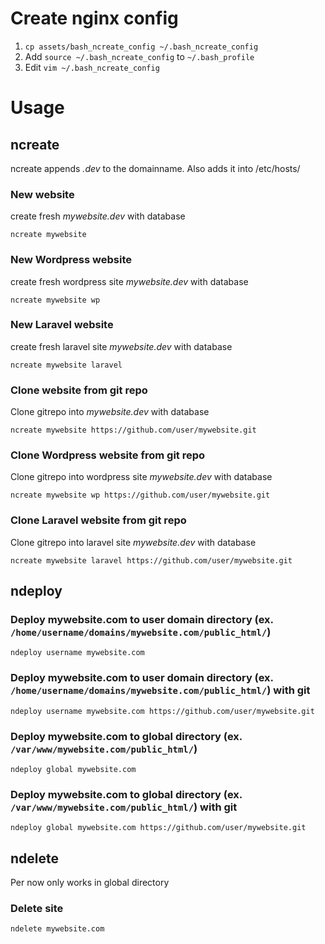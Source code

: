 # Create nginx config

1. `cp assets/bash_ncreate_config ~/.bash_ncreate_config`
2. Add `source ~/.bash_ncreate_config` to `~/.bash_profile`
3. Edit `vim ~/.bash_ncreate_config`


# Usage

## ncreate
ncreate appends *.dev* to the domainname.
Also adds it into /etc/hosts/

### New website
create fresh *mywebsite.dev* with database
```shell
ncreate mywebsite
```

### New Wordpress website
create fresh wordpress site *mywebsite.dev* with database
```shell
ncreate mywebsite wp
```

### New Laravel website
create fresh laravel site *mywebsite.dev* with database
```shell
ncreate mywebsite laravel
```

### Clone website from git repo
Clone gitrepo into *mywebsite.dev* with database
```shell
ncreate mywebsite https://github.com/user/mywebsite.git
```

### Clone Wordpress website from git repo
Clone gitrepo into wordpress site *mywebsite.dev* with database
```shell
ncreate mywebsite wp https://github.com/user/mywebsite.git
```

### Clone Laravel website from git repo
Clone gitrepo into laravel site *mywebsite.dev* with database
```shell
ncreate mywebsite laravel https://github.com/user/mywebsite.git
```


## ndeploy

### Deploy mywebsite.com to user domain directory (ex. `/home/username/domains/mywebsite.com/public_html/`)
```shell
ndeploy username mywebsite.com
```

### Deploy mywebsite.com to user domain directory (ex. `/home/username/domains/mywebsite.com/public_html/`) with git
```shell
ndeploy username mywebsite.com https://github.com/user/mywebsite.git
```

### Deploy mywebsite.com to global directory (ex. `/var/www/mywebsite.com/public_html/`)
```shell
ndeploy global mywebsite.com
```

### Deploy mywebsite.com to global directory (ex. `/var/www/mywebsite.com/public_html/`) with git
```shell
ndeploy global mywebsite.com https://github.com/user/mywebsite.git
```


## ndelete
Per now only works in global directory

### Delete site
```shell
ndelete mywebsite.com
```
